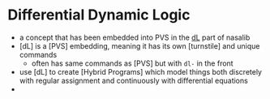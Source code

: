Differential Dynamic Logic
==========================

- a concept that has been embedded into PVS in the [dL](pages/dL.md) part of nasalib
- [dL] is a [PVS] embedding, meaning it has its own [turnstile] and unique commands
	- often has same commands as [PVS] but with `dl-` in the front
- use [dL] to create [Hybrid Programs] which model things both discretely with regular assignment and continuously with differential equations
-
